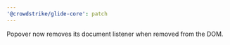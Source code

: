 ```yaml
---
'@crowdstrike/glide-core': patch
---
```


Popover now removes its document listener when removed from the DOM.
